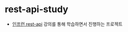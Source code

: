 # rest-api-study

* [인프런 rest-api](https://www.inflearn.com/course/spring_rest-api) 강의를 통해 학습하면서 진행하는 프로젝트
